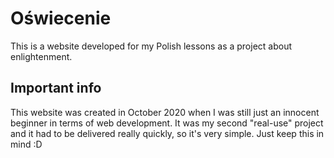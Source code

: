 # Oświecenie
This is a website developed for my Polish lessons as a project about enlightenment.

## Important info
This website was created in October 2020 when I was still just an innocent beginner in terms of web development.
It was my second "real-use" project and it had to be delivered really quickly, so it's very simple.
Just keep this in mind :D
